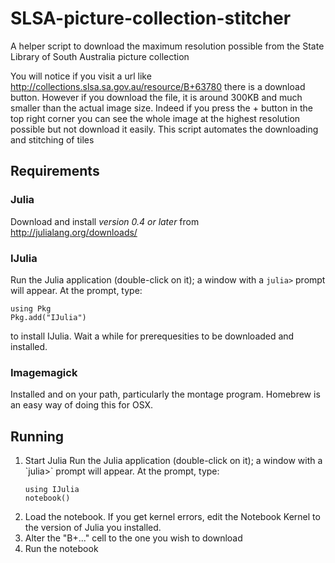 # SLSA-picture-collection-stitcher
A helper script to download the maximum resolution possible from the State Library of South Australia picture collection

You will notice if you visit a url like http://collections.slsa.sa.gov.au/resource/B+63780 there is a download button. 
However if you download the file, it is around 300KB and much smaller than the actual image size. Indeed if you press the +
button in the top right corner you can see the whole image at the highest resolution possible but not download it easily. This
script automates the downloading and stitching of tiles

## Requirements
### Julia
Download and install *version 0.4 or later* from http://julialang.org/downloads/
### IJulia
Run the Julia application
(double-click on it); a window with a `julia>` prompt will appear.  At
the prompt, type:
```
using Pkg
Pkg.add("IJulia")
```
to install IJulia. Wait a while for prerequesities to be downloaded and installed.
### Imagemagick 
Installed and on your path, particularly the montage program. Homebrew is an easy way of doing this for OSX.

## Running
<ol><li>Start Julia
Run the Julia application
(double-click on it); a window with a `julia>` prompt will appear.  At
the prompt, type:
  
```
using IJulia
notebook()
```
</li>
<li>Load the notebook. If you get kernel errors, edit the Notebook Kernel to the version of Julia you installed.</li>
<li>Alter the "B+..." cell to the one you wish to download</li>
<li>Run the notebook</li>
</ol>
